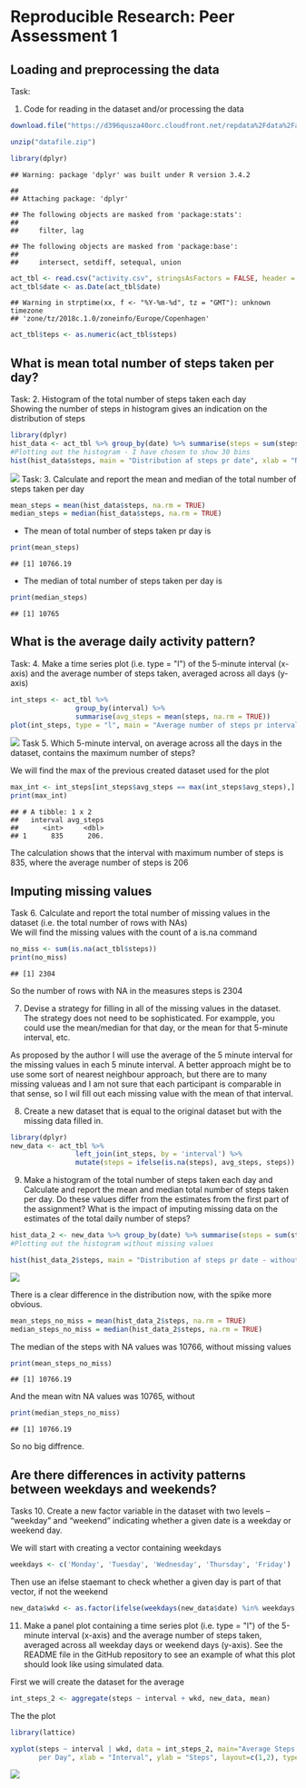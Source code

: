 # Reproducible Research: Peer Assessment 1


## Loading and preprocessing the data
Task:
1. Code for reading in the dataset and/or processing the data

```r
download.file("https://d396qusza40orc.cloudfront.net/repdata%2Fdata%2Factivity.zip", destfile = "datafile.zip")

unzip("datafile.zip")

library(dplyr)
```

```
## Warning: package 'dplyr' was built under R version 3.4.2
```

```
## 
## Attaching package: 'dplyr'
```

```
## The following objects are masked from 'package:stats':
## 
##     filter, lag
```

```
## The following objects are masked from 'package:base':
## 
##     intersect, setdiff, setequal, union
```

```r
act_tbl <- read.csv("activity.csv", stringsAsFactors = FALSE, header = TRUE)
act_tbl$date <- as.Date(act_tbl$date)
```

```
## Warning in strptime(xx, f <- "%Y-%m-%d", tz = "GMT"): unknown timezone
## 'zone/tz/2018c.1.0/zoneinfo/Europe/Copenhagen'
```

```r
act_tbl$teps <- as.numeric(act_tbl$steps)
```

## What is mean total number of steps taken per day?

Task:
2. Histogram of the total number of steps taken each day  
Showing the number of steps in histogram gives an indication on the distribution of steps  

```r
library(dplyr)
hist_data <- act_tbl %>% group_by(date) %>% summarise(steps = sum(steps))
#Plotting out the histogram - I have chosen to show 30 bins
hist(hist_data$steps, main = "Distribution af steps pr date", xlab = "Number of steps", breaks = 30)
```

![](PA1_template_files/figure-html/unnamed-chunk-2-1.png)<!-- -->
Task:
3. Calculate and report the mean and median of the total number of steps taken per day  

```r
mean_steps = mean(hist_data$steps, na.rm = TRUE)
median_steps = median(hist_data$steps, na.rm = TRUE)
```

* The mean of total number of steps taken pr day is  

```r
print(mean_steps)
```

```
## [1] 10766.19
```
* The median of total number of steps taken per day is  

```r
print(median_steps)
```

```
## [1] 10765
```

## What is the average daily activity pattern?
Task:
4. Make a time series plot (i.e. type = "l") of the 5-minute interval (x-axis) and the average number of steps taken, averaged across all days (y-axis)

```r
int_steps <- act_tbl %>% 
                group_by(interval) %>%
                summarise(avg_steps = mean(steps, na.rm = TRUE))
plot(int_steps, type = "l", main = "Average number of steps pr interval", xlab = "5-min interval", ylab = "Average number of steps" )
```

![](PA1_template_files/figure-html/unnamed-chunk-6-1.png)<!-- -->
Task 
5. Which 5-minute interval, on average across all the days in the dataset, contains the maximum number of steps?

We will find the max of the previous created dataset used for the plot  

```r
max_int <- int_steps[int_steps$avg_steps == max(int_steps$avg_steps),]
print(max_int)
```

```
## # A tibble: 1 x 2
##   interval avg_steps
##      <int>     <dbl>
## 1      835      206.
```

The calculation shows that the interval with maximum number of steps is 835, where the average number of steps is 206


## Imputing missing values

Task 
6. Calculate and report the total number of missing values in the dataset (i.e. the total number of rows with NAs)  
We will find the missing values with the count of a is.na command  

```r
no_miss <- sum(is.na(act_tbl$steps))
print(no_miss)
```

```
## [1] 2304
```

So the number of rows with NA in the measures steps is 2304  

7. Devise a strategy for filling in all of the missing values in the dataset. The strategy does not need to be sophisticated. For exampple, you could use the mean/median for that day, or the mean for that 5-minute interval, etc.  

As proposed by the author I will use the average of the 5 minute interval for the missing values in each 5 minute interval. A better approach might be to use some sort of nearest neighbour approach, but there are to many missing valueas and I am not sure that each participant is comparable in that sense, so I wil fill out each missing value with the mean of that interval.  

8. Create a new dataset that is equal to the original dataset but with the missing data filled in.

```r
library(dplyr)
new_data <- act_tbl %>%
                left_join(int_steps, by = 'interval') %>%
                mutate(steps = ifelse(is.na(steps), avg_steps, steps))
```

9. Make a histogram of the total number of steps taken each day and Calculate and report the mean and median total number of steps taken per day. Do these values differ from the estimates from the first part of the assignment? What is the impact of imputing missing data on the estimates of the total daily number of steps?  


```r
hist_data_2 <- new_data %>% group_by(date) %>% summarise(steps = sum(steps))
#Plotting out the histogram without missing values

hist(hist_data_2$steps, main = "Distribution af steps pr date - without missing values", xlab = "Number of steps", breaks = 30)
```

![](PA1_template_files/figure-html/unnamed-chunk-10-1.png)<!-- -->

There is a clear difference in the distribution now, with the spike more obvious.


```r
mean_steps_no_miss = mean(hist_data_2$steps, na.rm = TRUE)
median_steps_no_miss = median(hist_data_2$steps, na.rm = TRUE)
```

The median of the steps with NA values was 10766, without missing values    

```r
print(mean_steps_no_miss)
```

```
## [1] 10766.19
```
And the mean witn NA values was 10765, without

```r
print(median_steps_no_miss)
```

```
## [1] 10766.19
```

So no big diffrence.  

## Are there differences in activity patterns between weekdays and weekends?

Tasks
10. Create a new factor variable in the dataset with two levels – “weekday” and “weekend” indicating whether a given date is a weekday or weekend day.

We will start with creating a vector containing weekdays

```r
weekdays <- c('Monday', 'Tuesday', 'Wednesday', 'Thursday', 'Friday')
```

Then use an ifelse staemant to check whether a given day is part of that vector, if not the weekend


```r
new_data$wkd <- as.factor(ifelse(weekdays(new_data$date) %in% weekdays, 'weekday', 'weekend'))
```

11. Make a panel plot containing a time series plot (i.e. type = "l") of the 5-minute interval (x-axis) and the average number of steps taken, averaged across all weekday days or weekend days (y-axis). See the README file in the GitHub repository to see an example of what this plot should look like using simulated data.

First we will create the dataset for the average

```r
int_steps_2 <- aggregate(steps ~ interval + wkd, new_data, mean)
```


The the plot


```r
library(lattice)

xyplot(steps ~ interval | wkd, data = int_steps_2, main="Average Steps 
       per Day", xlab = "Interval", ylab = "Steps", layout=c(1,2), type="l")
```

![](PA1_template_files/figure-html/unnamed-chunk-17-1.png)<!-- -->
